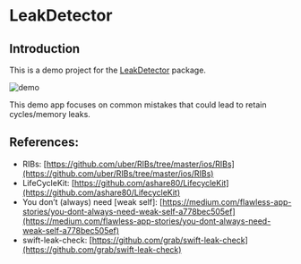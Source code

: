 # LeakDetector


## Introduction

This is a demo project for the [LeakDetector](https://github.com/antranapp/LeakDetectorCombine/tree/main/LeakDetector) package.

![demo](./Docs/demo.gif)

This demo app focuses on common mistakes that could lead to retain cycles/memory leaks.


## References:

- RIBs: [https://github.com/uber/RIBs/tree/master/ios/RIBs](https://github.com/uber/RIBs/tree/master/ios/RIBs)
- LifeCycleKit: [https://github.com/ashare80/LifecycleKit](https://github.com/ashare80/LifecycleKit)
- You don’t (always) need [weak self]: [https://medium.com/flawless-app-stories/you-dont-always-need-weak-self-a778bec505ef](https://medium.com/flawless-app-stories/you-dont-always-need-weak-self-a778bec505ef)
- swift-leak-check: [https://github.com/grab/swift-leak-check](https://github.com/grab/swift-leak-check)
